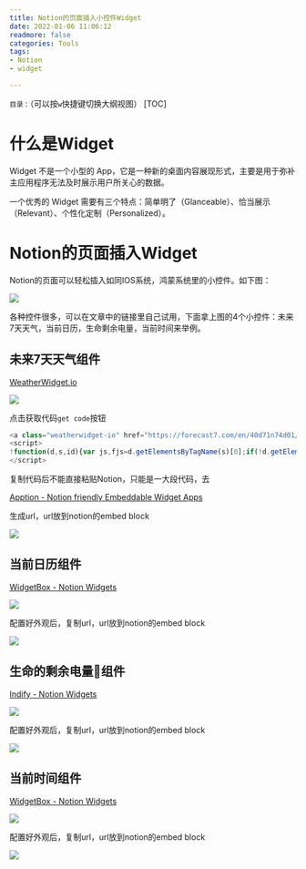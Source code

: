 ```yaml
---
title: Notion的页面插入小控件Widget
date: 2022-01-06 11:06:12
readmore: false
categories: Tools
tags:
- Notion
- widget

---
```


`目录：`（可以按`w`快捷键切换大纲视图）
[TOC]

# 什么是Widget

Widget 不是一个小型的 App，它是一种新的桌面内容展现形式，主要是用于弥补主应用程序无法及时展示用户所关心的数据。

一个优秀的 Widget 需要有三个特点：简单明了（Glanceable）、恰当展示（Relevant）、个性化定制（Personalized）。

# Notion的页面插入Widget

Notion的页面可以轻松插入如同IOS系统，鸿蒙系统里的小控件。如下图：

![](/images/notion-widget/image-20220106104837528.png)

各种控件很多，可以在文章中的链接里自己试用，下面拿上图的4个小控件：未来7天天气，当前日历，生命剩余电量，当前时间来举例。



## 未来7天天气组件

[WeatherWidget.io](https://weatherwidget.io/)

![](/images/notion-widget/image-20220106105912575.png)

点击获取代码`get code`按钮

```javascript
<a class="weatherwidget-io" href="https://forecast7.com/en/40d71n74d01/new-york/" data-label_1="NEW YORK" data-label_2="WEATHER" data-theme="original" >NEW YORK WEATHER</a>
<script>
!function(d,s,id){var js,fjs=d.getElementsByTagName(s)[0];if(!d.getElementById(id)){js=d.createElement(s);js.id=id;js.src='https://weatherwidget.io/js/widget.min.js';fjs.parentNode.insertBefore(js,fjs);}}(document,'script','weatherwidget-io-js');
</script>
```

复制代码后不能直接粘贴Notion，只能是一大段代码，去

[Apption - Notion friendly Embeddable Widget Apps](https://apption.co/)

生成url，url放到notion的embed block

![](/images/notion-widget/image-20220106110026133.png)

## 当前日历组件

[WidgetBox - Notion Widgets](https://widgetbox.app/)

![](/images/notion-widget/image-20220106110108124.png)

配置好外观后，复制url，url放到notion的embed block

![](/images/notion-widget/image-20220106110151345.png)

## 生命的剩余电量🔋组件

[Indify - Notion Widgets](https://indify.co/)

![](/images/notion-widget/image-20220106110505666.png)

配置好外观后，复制url，url放到notion的embed block

![](/images/notion-widget/image-20220106110542945.png)

## 当前时间组件

[WidgetBox - Notion Widgets](https://widgetbox.app/)

![](/images/notion-widget/image-20220106110429664.png)

配置好外观后，复制url，url放到notion的embed block

![](/images/notion-widget/image-20220106110331915.png)

